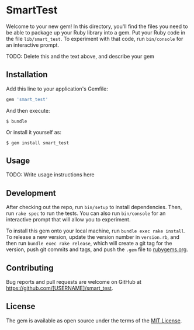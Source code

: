 # SmartTest

Welcome to your new gem! In this directory, you'll find the files you need to be able to package up your Ruby library into a gem. Put your Ruby code in the file `lib/smart_test`. To experiment with that code, run `bin/console` for an interactive prompt.

TODO: Delete this and the text above, and describe your gem

## Installation

Add this line to your application's Gemfile:

```ruby
gem 'smart_test'
```

And then execute:

    $ bundle

Or install it yourself as:

    $ gem install smart_test

## Usage

TODO: Write usage instructions here

## Development

After checking out the repo, run `bin/setup` to install dependencies. Then, run `rake spec` to run the tests. You can also run `bin/console` for an interactive prompt that will allow you to experiment.

To install this gem onto your local machine, run `bundle exec rake install`. To release a new version, update the version number in `version.rb`, and then run `bundle exec rake release`, which will create a git tag for the version, push git commits and tags, and push the `.gem` file to [rubygems.org](https://rubygems.org).

## Contributing

Bug reports and pull requests are welcome on GitHub at https://github.com/[USERNAME]/smart_test.

## License

The gem is available as open source under the terms of the [MIT License](https://opensource.org/licenses/MIT).
